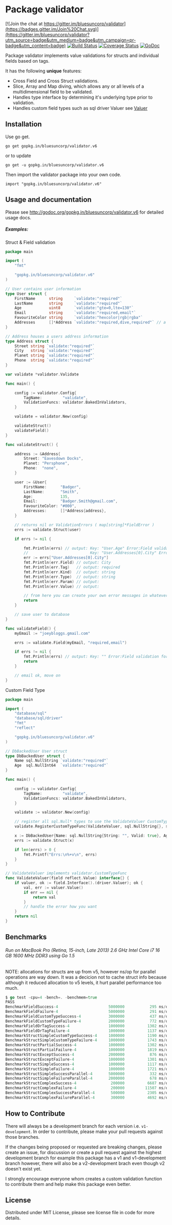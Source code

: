 Package validator
================

[![Join the chat at https://gitter.im/bluesuncorp/validator](https://badges.gitter.im/Join%20Chat.svg)](https://gitter.im/bluesuncorp/validator?utm_source=badge&utm_medium=badge&utm_campaign=pr-badge&utm_content=badge)
[![Build Status](https://semaphoreci.com/api/v1/projects/ec20115f-ef1b-4c7d-9393-cc76aba74eb4/487383/badge.svg)](https://semaphoreci.com/joeybloggs/validator)
[![Coverage Status](https://coveralls.io/repos/bluesuncorp/validator/badge.svg?branch=v6)](https://coveralls.io/r/bluesuncorp/validator?branch=v6)
[![GoDoc](https://godoc.org/gopkg.in/bluesuncorp/validator.v6?status.svg)](https://godoc.org/gopkg.in/bluesuncorp/validator.v6)

Package validator implements value validations for structs and individual fields based on tags.

It has the following **unique** features:

-   Cross Field and Cross Struct validations.  
-   Slice, Array and Map diving, which allows any or all levels of a multidimensional field to be validated.  
-   Handles type interface by determining it's underlying type prior to validation.
-   Handles custom field types such as sql driver Valuer see [Valuer](https://golang.org/src/database/sql/driver/types.go?s=1210:1293#L29)

Installation
------------

Use go get.

	go get gopkg.in/bluesuncorp/validator.v6

or to update

	go get -u gopkg.in/bluesuncorp/validator.v6

Then import the validator package into your own code.

	import "gopkg.in/bluesuncorp/validator.v6"

Usage and documentation
------

Please see http://godoc.org/gopkg.in/bluesuncorp/validator.v6 for detailed usage docs.

##### Examples:

Struct & Field validation
```go
package main

import (
	"fmt"

	"gopkg.in/bluesuncorp/validator.v6"
)

// User contains user information
type User struct {
	FirstName      string     `validate:"required"`
	LastName       string     `validate:"required"`
	Age            uint8      `validate:"gte=0,lte=130"`
	Email          string     `validate:"required,email"`
	FavouriteColor string     `validate:"hexcolor|rgb|rgba"`
	Addresses      []*Address `validate:"required,dive,required"` // a person can have a home and cottage...
}

// Address houses a users address information
type Address struct {
	Street string `validate:"required"`
	City   string `validate:"required"`
	Planet string `validate:"required"`
	Phone  string `validate:"required"`
}

var validate *validator.Validate

func main() {

	config := validator.Config{
		TagName:         "validate",
		ValidationFuncs: validator.BakedInValidators,
	}

	validate = validator.New(config)

	validateStruct()
	validateField()
}

func validateStruct() {

	address := &Address{
		Street: "Eavesdown Docks",
		Planet: "Persphone",
		Phone:  "none",
	}

	user := &User{
		FirstName:      "Badger",
		LastName:       "Smith",
		Age:            135,
		Email:          "Badger.Smith@gmail.com",
		FavouriteColor: "#000",
		Addresses:      []*Address{address},
	}

	// returns nil or ValidationErrors ( map[string]*FieldError )
	errs := validate.Struct(user)

	if errs != nil {

		fmt.Println(errs) // output: Key: "User.Age" Error:Field validation for "Age" failed on the "lte" tag
		//	                         Key: "User.Addresses[0].City" Error:Field validation for "City" failed on the "required" tag
		err := errs["User.Addresses[0].City"]
		fmt.Println(err.Field) // output: City
		fmt.Println(err.Tag)   // output: required
		fmt.Println(err.Kind)  // output: string
		fmt.Println(err.Type)  // output: string
		fmt.Println(err.Param) // output:
		fmt.Println(err.Value) // output:

		// from here you can create your own error messages in whatever language you wish
		return
	}

	// save user to database
}

func validateField() {
	myEmail := "joeybloggs.gmail.com"

	errs := validate.Field(myEmail, "required,email")

	if errs != nil {
		fmt.Println(errs) // output: Key: "" Error:Field validation for "" failed on the "email" tag
		return
	}

	// email ok, move on
}
```

Custom Field Type
```go
package main

import (
	"database/sql"
	"database/sql/driver"
	"fmt"
	"reflect"

	"gopkg.in/bluesuncorp/validator.v6"
)

// DbBackedUser User struct
type DbBackedUser struct {
	Name sql.NullString `validate:"required"`
	Age  sql.NullInt64  `validate:"required"`
}

func main() {

	config := validator.Config{
		TagName:         "validate",
		ValidationFuncs: validator.BakedInValidators,
	}

	validate := validator.New(config)

	// register all sql.Null* types to use the ValidateValuer CustomTypeFunc
	validate.RegisterCustomTypeFunc(ValidateValuer, sql.NullString{}, sql.NullInt64{}, sql.NullBool{}, sql.NullFloat64{})

	x := DbBackedUser{Name: sql.NullString{String: "", Valid: true}, Age: sql.NullInt64{Int64: 0, Valid: false}}
	errs := validate.Struct(x)

	if len(errs) > 0 {
		fmt.Printf("Errs:\n%+v\n", errs)
	}
}

// ValidateValuer implements validator.CustomTypeFunc
func ValidateValuer(field reflect.Value) interface{} {
	if valuer, ok := field.Interface().(driver.Valuer); ok {
		val, err := valuer.Value()
		if err == nil {
			return val
		}
		// handle the error how you want
	}
	return nil
}
```

Benchmarks
------
###### Run on MacBook Pro (Retina, 15-inch, Late 2013) 2.6 GHz Intel Core i7 16 GB 1600 MHz DDR3 using Go 1.5
NOTE: allocations for structs are up from v5, however ns/op for parallel operations are way down.
It was a decicion not to cache struct info because although it reduced allocation to v5 levels, it
hurt parallel performance too much.
```go
$ go test -cpu=4 -bench=. -benchmem=true
PASS
BenchmarkFieldSuccess-4                 	 5000000	       295 ns/op	      16 B/op	       1 allocs/op
BenchmarkFieldFailure-4                 	 5000000	       291 ns/op	      16 B/op	       1 allocs/op
BenchmarkFieldCustomTypeSuccess-4       	 3000000	       437 ns/op	      32 B/op	       2 allocs/op
BenchmarkFieldCustomTypeFailure-4       	 2000000	       772 ns/op	     416 B/op	       6 allocs/op
BenchmarkFieldOrTagSuccess-4            	 1000000	      1302 ns/op	      32 B/op	       2 allocs/op
BenchmarkFieldOrTagFailure-4            	 1000000	      1137 ns/op	     400 B/op	       6 allocs/op
BenchmarkStructSimpleCustomTypeSuccess-4	 1000000	      1190 ns/op	      80 B/op	       5 allocs/op
BenchmarkStructSimpleCustomTypeFailure-4	 1000000	      1743 ns/op	     608 B/op	      13 allocs/op
BenchmarkStructPartialSuccess-4         	 1000000	      1302 ns/op	     400 B/op	      11 allocs/op
BenchmarkStructPartialFailure-4         	 1000000	      1819 ns/op	     784 B/op	      16 allocs/op
BenchmarkStructExceptSuccess-4          	 2000000	       876 ns/op	     368 B/op	       9 allocs/op
BenchmarkStructExceptFailure-4          	 1000000	      1301 ns/op	     400 B/op	      11 allocs/op
BenchmarkStructSimpleSuccess-4          	 1000000	      1117 ns/op	      48 B/op	       3 allocs/op
BenchmarkStructSimpleFailure-4          	 1000000	      1721 ns/op	     560 B/op	      11 allocs/op
BenchmarkStructSimpleSuccessParallel-4  	 5000000	       332 ns/op	      48 B/op	       3 allocs/op
BenchmarkStructSimpleFailureParallel-4  	 2000000	       678 ns/op	     560 B/op	      11 allocs/op
BenchmarkStructComplexSuccess-4         	  200000	      6687 ns/op	     432 B/op	      27 allocs/op
BenchmarkStructComplexFailure-4         	  200000	     11507 ns/op	    2919 B/op	      69 allocs/op
BenchmarkStructComplexSuccessParallel-4 	  500000	      2305 ns/op	     432 B/op	      27 allocs/op
BenchmarkStructComplexFailureParallel-4 	  300000	      4692 ns/op	    2920 B/op	      69 allocs/op
```

How to Contribute
------

There will always be a development branch for each version i.e. `v1-development`. In order to contribute, 
please make your pull requests against those branches.

If the changes being proposed or requested are breaking changes, please create an issue, for discussion 
or create a pull request against the highest development branch for example this package has a 
v1 and v1-development branch however, there will also be a v2-development brach even though v2 doesn't exist yet.

I strongly encourage everyone whom creates a custom validation function to contribute them and
help make this package even better.

License
------
Distributed under MIT License, please see license file in code for more details.
